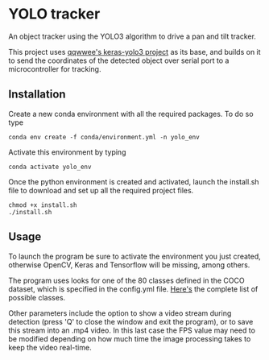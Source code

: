 # YOLO tracker
An object tracker using the YOLO3 algorithm to drive a pan and tilt tracker.

This project uses 
[qqwwee's keras-yolo3 project](https://github.com/qqwweee/keras-yolo3.git) as
its base, and builds on it to send the coordinates of the detected object over
serial port to a microcontroller for tracking.


## Installation

Create a new conda environment with all the required packages. To do so type

    conda env create -f conda/environment.yml -n yolo_env

Activate this environment by typing

    conda activate yolo_env

Once the python environment is created and activated, launch the install.sh file to download and set up all the required project files.

    chmod +x install.sh
    ./install.sh


## Usage

To launch the program be sure to activate the environment you just created,
otherwise OpenCV, Keras and Tensorflow will be missing, among others.

The program uses looks for one of the 80 classes defined in the
COCO dataset, which is specified in the config.yml file.
[Here's](https://raw.githubusercontent.com/qqwweee/keras-yolo3/master/model_data/coco_classes.txt) 
the complete list of possible classes.

Other parameters include the option to show a video stream during detection
(press 'Q' to close the window and exit the program), or to save this stream
into an .mp4 video. In this last case the FPS value may need to be modified
depending on how much time the image processing takes to keep the video 
real-time.
